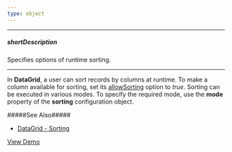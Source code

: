 ```yaml
---
type: object
---
```

---
##### shortDescription
Specifies options of runtime sorting.

---
In **DataGrid**, a user can sort records by columns at runtime. To make a column available for sorting, set its [allowSorting](/api-reference/10%20UI%20Widgets/dxDataGrid/1%20Configuration/columns/allowSorting.md '/Documentation/ApiReference/UI_Widgets/dxDataGrid/Configuration/columns/#allowSorting') option to *true*. Sorting can be executed in various modes. To specify the required mode, use the **mode** property of the **sorting** configuration object.

#####See Also#####
- [DataGrid - Sorting](/concepts/10%20UI%20Widgets/70%20Data%20Grid/020%20Sorting/010%20Sorting.md '/Documentation/Guide/UI_Widgets/Data_Grid/Sorting/')

<a href="http://js.devexpress.com/Demos/WidgetsGallery/#demo/datagridgridfilteringandsortingsorting/" class="button orange small fix-width-155" style="margin-right: 20px;" target="_blank">View Demo</a>